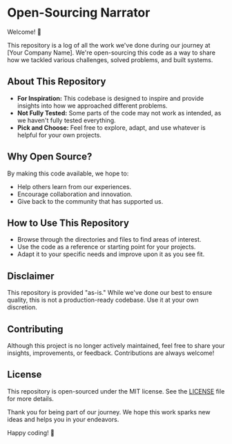 # Open-Sourcing Narrator

Welcome! 👋  

This repository is a log of all the work we've done during our journey at [Your Company Name]. We're open-sourcing this code as a way to share how we tackled various challenges, solved problems, and built systems.  

## **About This Repository**  
- **For Inspiration:** This codebase is designed to inspire and provide insights into how we approached different problems.  
- **Not Fully Tested:** Some parts of the code may not work as intended, as we haven't fully tested everything.  
- **Pick and Choose:** Feel free to explore, adapt, and use whatever is helpful for your own projects.  

## **Why Open Source?**  
By making this code available, we hope to:  
- Help others learn from our experiences.  
- Encourage collaboration and innovation.  
- Give back to the community that has supported us.  

## **How to Use This Repository**  
- Browse through the directories and files to find areas of interest.  
- Use the code as a reference or starting point for your projects.  
- Adapt it to your specific needs and improve upon it as you see fit.  

## **Disclaimer**  
This repository is provided "as-is." While we've done our best to ensure quality, this is not a production-ready codebase. Use it at your own discretion.  

## **Contributing**  
Although this project is no longer actively maintained, feel free to share your insights, improvements, or feedback. Contributions are always welcome!  

## **License**  
This repository is open-sourced under the MIT license. See the [LICENSE](./LICENSE) file for more details.  

Thank you for being part of our journey. We hope this work sparks new ideas and helps you in your endeavors.  

Happy coding! 🚀  

